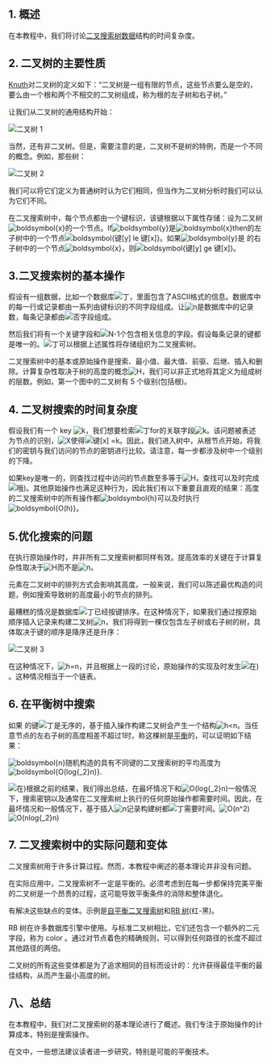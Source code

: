 ## 1. 概述

在本教程中，我们将讨论[二叉搜索树数据](https://www.baeldung.com/cs/binary-tree-intro)结构的时间复杂度。

## 2. 二叉树的主要性质

[Knuth](https://en.wikipedia.org/wiki/The_Art_of_Computer_Programming)对二叉树的定义如下：“二叉树是一组有限的节点，这些节点要么是空的，要么由一个根和两个不相交的二叉树组成，称为根的左子树和右子树。”

让我们从二叉树的通用结构开始：

![二叉树 1](https://www.baeldung.com/wp-content/uploads/sites/4/2020/11/Binary-Tree-1.svg)

当然，还有非二叉树。但是，需要注意的是，二叉树不是树的特例，而是一个不同的概念。例如，那些树：

![二叉树 2](https://www.baeldung.com/wp-content/uploads/sites/4/2020/11/Binary-Tree-2.svg)

我们可以将它们定义为普通树时认为它们相同，但当作为二叉树分析时我们可以认为它们不同。

在二叉搜索树中，每个节点都由一个键标识，该键根据以下属性存储：设为二叉树![boldsymbol{x}](https://www.baeldung.com/wp-content/ql-cache/quicklatex.com-21833b2bb8c2e34527bba67bec119dc4_l3.svg)的一个节点。If![boldsymbol{y}](https://www.baeldung.com/wp-content/ql-cache/quicklatex.com-129d61b29ce7e12c6a270bbc7863f29d_l3.svg)是![boldsymbol{x}](https://www.baeldung.com/wp-content/ql-cache/quicklatex.com-21833b2bb8c2e34527bba67bec119dc4_l3.svg)then的左子树中的一个节点![boldsymbol{键[y] le 键[x]}](https://www.baeldung.com/wp-content/ql-cache/quicklatex.com-2160e6ee08f976a9bd5c6e682dd46b8e_l3.svg)。如果![boldsymbol{y}](https://www.baeldung.com/wp-content/ql-cache/quicklatex.com-129d61b29ce7e12c6a270bbc7863f29d_l3.svg)是 的右子树中的一个节点![boldsymbol{x}](https://www.baeldung.com/wp-content/ql-cache/quicklatex.com-21833b2bb8c2e34527bba67bec119dc4_l3.svg)，则![boldsymbol{键[y] ge 键[x]}](https://www.baeldung.com/wp-content/ql-cache/quicklatex.com-6a48507b398bbebcbc313e0af8a96da6_l3.svg)。

## 3.二叉搜索树的基本操作

假设有一组数据，比如一个数据库![丁](https://www.baeldung.com/wp-content/ql-cache/quicklatex.com-c10ec9debc8ec5dce4c3c5887557202d_l3.svg)，里面包含了ASCII格式的信息。数据库中的每一行或记录都由一系列由键标识的不同字段组成。让![n](https://www.baeldung.com/wp-content/ql-cache/quicklatex.com-ec4217f4fa5fcd92a9edceba0e708cf7_l3.svg)是数据库中的记录数，每条记录都由![否](https://www.baeldung.com/wp-content/ql-cache/quicklatex.com-7354bae77b50b7d1faed3e8ea7a3511a_l3.svg)字段组成。

然后我们将有一个关键字段和![N-1个](https://www.baeldung.com/wp-content/ql-cache/quicklatex.com-07eaf690952d669b2e96cf7928c67de6_l3.svg)包含相关信息的字段。假设每条记录的键都是唯一的。![丁](https://www.baeldung.com/wp-content/ql-cache/quicklatex.com-c10ec9debc8ec5dce4c3c5887557202d_l3.svg)可以根据上述属性将存储组织为二叉搜索树。

二叉搜索树中的基本或原始操作是搜索、最小值、最大值、前驱、后继、插入和删除。计算复杂性取决于树的高度的概念![H](https://www.baeldung.com/wp-content/ql-cache/quicklatex.com-2ce27f7d2d82e3b238176ec7e7ee9118_l3.svg)，我们可以非正式地将其定义为组成树的层数。例如，第一个图中的二叉树有 5 个级别(包括根)。

## 4. 二叉树搜索的时间复杂度

假设我们有一个 key ![k](https://www.baeldung.com/wp-content/ql-cache/quicklatex.com-d42bc2203d6f76ad01b27ac9acc0bee1_l3.svg)，我们想要检索![丁](https://www.baeldung.com/wp-content/ql-cache/quicklatex.com-c10ec9debc8ec5dce4c3c5887557202d_l3.svg)for的关联字段![k](https://www.baeldung.com/wp-content/ql-cache/quicklatex.com-d42bc2203d6f76ad01b27ac9acc0bee1_l3.svg)。该问题被表述为节点的识别，![X](https://www.baeldung.com/wp-content/ql-cache/quicklatex.com-7e5fbfa0bbbd9f3051cd156a0f1b5e31_l3.svg)使得![键[x] =k](https://www.baeldung.com/wp-content/ql-cache/quicklatex.com-de2ebc30be27268fe328f2582148bad5_l3.svg)。因此，我们进入树中，从根节点开始，将我们的密钥与我们访问的节点的密钥进行比较。请注意，每一步都涉及树中一个级别的下降。

如果key是唯一的，则查找过程中访问的节点数至多等于![H](https://www.baeldung.com/wp-content/ql-cache/quicklatex.com-2ce27f7d2d82e3b238176ec7e7ee9118_l3.svg)，查找可以及时完成![哦)](https://www.baeldung.com/wp-content/ql-cache/quicklatex.com-43e57ad833a2718f76fde6ecadb12052_l3.svg)。其他原始操作也满足这种行为，因此我们有以下重要且直观的结果：高度的二叉搜索树中的所有操作都![boldsymbol{h}](https://www.baeldung.com/wp-content/ql-cache/quicklatex.com-e72e0c36890a0312cf17c31f231e5fcf_l3.svg)可以及时执行![boldsymbol{O(h)}](https://www.baeldung.com/wp-content/ql-cache/quicklatex.com-3edb0f28068c853d30a2b052afed6187_l3.svg)。

## 5.优化搜索的问题

在执行原始操作时，并非所有二叉搜索树都同样有效。提高效率的关键在于计算复杂性取决于![H](https://www.baeldung.com/wp-content/ql-cache/quicklatex.com-2ce27f7d2d82e3b238176ec7e7ee9118_l3.svg)而不是![n](https://www.baeldung.com/wp-content/ql-cache/quicklatex.com-ec4217f4fa5fcd92a9edceba0e708cf7_l3.svg)。

元素在二叉树中的排列方式会影响其高度。一般来说，我们可以陈述最优构造的问题，例如搜索导致树的高度最小的节点的排列。

最糟糕的情况是数据库![丁](https://www.baeldung.com/wp-content/ql-cache/quicklatex.com-c10ec9debc8ec5dce4c3c5887557202d_l3.svg)已经按键排序。在这种情况下，如果我们通过按原始顺序插入记录来构建二叉树![n](https://www.baeldung.com/wp-content/ql-cache/quicklatex.com-ec4217f4fa5fcd92a9edceba0e708cf7_l3.svg)，我们将得到一棵仅包含左子树或右子树的树，具体取决于键的顺序是降序还是升序：

![二叉树 3](https://www.baeldung.com/wp-content/uploads/sites/4/2020/11/Binary-Tree-3.svg)

在这种情况下，![h=n](https://www.baeldung.com/wp-content/ql-cache/quicklatex.com-7287d3d8eb98cf7645ff60d43fa56e5a_l3.svg)，并且根据上一段的讨论，原始操作的实现及时发生![在)](https://www.baeldung.com/wp-content/ql-cache/quicklatex.com-f8d599809b2f7987726c648086c1981d_l3.svg)。这种情况相当于一个链表。

## 6. 在平衡树中搜索

如果 的键![丁](https://www.baeldung.com/wp-content/ql-cache/quicklatex.com-c10ec9debc8ec5dce4c3c5887557202d_l3.svg)是无序的，基于插入操作构建二叉树会产生一个结构![h<n](https://www.baeldung.com/wp-content/ql-cache/quicklatex.com-0884f29df9016549923924c19c692386_l3.svg)。当任意节点的左右子树的高度相差不超过1时，称这棵树是[平衡](https://www.baeldung.com/cs/self-balancing-bts)的，可以证明如下结果：

![boldsymbol{n}](https://www.baeldung.com/wp-content/ql-cache/quicklatex.com-33807c51cda3a8b6397f854effb8c2d3_l3.svg)随机构造的具有不同键的二叉搜索树的平均高度为![boldsymbol{O(log{_2}n)}](https://www.baeldung.com/wp-content/ql-cache/quicklatex.com-899e618ced20656605dbac3ede4401b4_l3.svg).

![在)](https://www.baeldung.com/wp-content/ql-cache/quicklatex.com-f8d599809b2f7987726c648086c1981d_l3.svg)根据之前的结果，我们得出总结，在最坏情况下和![O(log{_2}n)](https://www.baeldung.com/wp-content/ql-cache/quicklatex.com-664ff60f8db7d6cd61575919dc6a1830_l3.svg)一般情况下，搜索密钥以及通常在二叉搜索树上执行的任何原始操作都需要时间。因此，在最坏情况和一般情况下，基于插入![n](https://www.baeldung.com/wp-content/ql-cache/quicklatex.com-ec4217f4fa5fcd92a9edceba0e708cf7_l3.svg)记录构建树都![丁](https://www.baeldung.com/wp-content/ql-cache/quicklatex.com-c10ec9debc8ec5dce4c3c5887557202d_l3.svg)需要时间。![O(n^2)](https://www.baeldung.com/wp-content/ql-cache/quicklatex.com-894959b13d80157796705e7eafb4d243_l3.svg)![O(nlog{_2}n)](https://www.baeldung.com/wp-content/ql-cache/quicklatex.com-e6e6d882992214a8752cac0c62e0dac2_l3.svg)

## 7. 二叉搜索树中的实际问题和变体

二叉搜索树用于许多计算过程。然而，本教程中阐述的基本理论并非没有问题。

在实际应用中，二叉搜索树不一定是平衡的。必须考虑到在每一步都保持完美平衡的二叉树是一个昂贵的过程，这可能导致平衡条件的消除和整体退化。

有解决这些缺点的变体。示例是[自平衡二叉搜索树](https://www.baeldung.com/cs/self-balancing-bts)和[RB 树](https://www.baeldung.com/cs/red-black-trees)(红-黑)。

RB 树在许多数据库引擎中使用。与标准二叉树相比，它们还包含一个额外的二元字段，称为 color 。通过对节点着色的精确规则，可以得到任何路径的长度不超过其他路径的两倍。

二叉树的所有这些变体都是为了追求相同的目标而设计的：允许获得最佳平衡的最佳结构，从而产生最小高度的树。

## 八、总结

在本教程中，我们对二叉搜索树的基本理论进行了概述。我们专注于原始操作的计算成本，特别是搜索操作。

在文中，一些想法建议读者进一步研究，特别是可能的平衡技术。